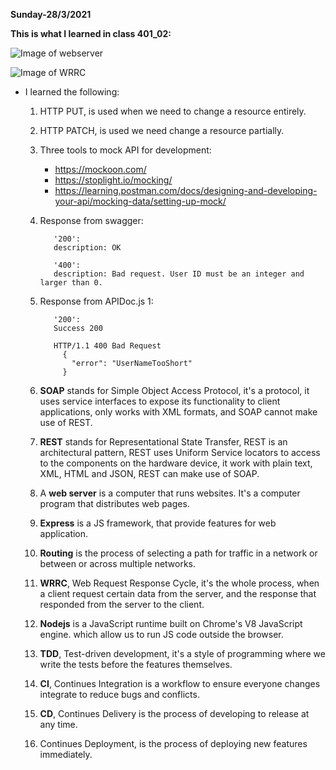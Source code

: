 **Sunday-28/3/2021**

**This is what I learned in class 401_02:**

![Image of webserver](https://i0.wp.com/www.informationq.com/wp-content/uploads/2017/12/What-is-a-Web-Server.jpg?resize=2196%2C1476&ssl=1)

![Image of WRRC](https://image.slidesharecdn.com/inft132-09303webconcepts-090920164402-phpapp02/95/inft132-093-03-web-concepts-5-728.jpg?cb=1253465082)


* I learned the following:

  1. HTTP PUT, is used when we need to change a resource entirely.
  2. HTTP PATCH, is used we need change a resource partially.
  3. Three tools to mock API for development:
      - https://mockoon.com/
      - https://stoplight.io/mocking/
      - https://learning.postman.com/docs/designing-and-developing-your-api/mocking-data/setting-up-mock/

  4. Response from swagger:         
              
            '200':
            description: OK

            '400':
            description: Bad request. User ID must be an integer and larger than 0.

  5. Response from APIDoc.js 1:
             
            '200':
            Success 200
            
            HTTP/1.1 400 Bad Request
              {
                "error": "UserNameTooShort"
              }
  6. **SOAP** stands for Simple Object Access Protocol, it's a protocol, it uses service interfaces to expose its functionality to client applications, only works with XML formats, and SOAP cannot make use of REST.
  7. **REST** stands for Representational State Transfer, REST is an architectural pattern, REST uses Uniform Service locators to access to the components on the hardware device, it work with plain text, XML, HTML and JSON, REST can make use of SOAP.
  8. A **web server** is a computer that runs websites. It's a computer program that distributes web pages.
  9. **Express** is a JS framework, that provide features for web application.
  10. **Routing** is the process of selecting a path for traffic in a network or between or across multiple networks.
  11. **WRRC**, Web Request Response Cycle, it's the whole process, when a client request certain data from the server, and the response that responded from the server to the client.
  12. **Nodejs** is a JavaScript runtime built on Chrome's V8 JavaScript engine. which allow us to run JS code outside the browser.
  13. **TDD**, Test-driven development, it's a style of programming where we write the tests before the features themselves.
  14. **CI**, Continues Integration is a workflow to ensure everyone changes integrate to reduce bugs and conflicts.
  15. **CD**, Continues Delivery is the process of developing to release at any time.
  16. Continues Deployment, is the process of deploying new features immediately.  